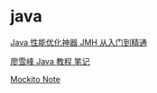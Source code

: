 # java

[Java 性能优化神器 JMH 从入门到精通](20220427-jmh.md)

[廖雪峰 Java 教程 笔记](20230530-lxf-java-note.md)

[Mockito Note](20230815-mockito-note.md)

